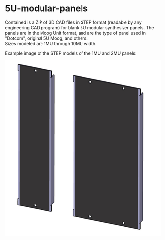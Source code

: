 # 5U-modular-panels

Contained is a ZIP of 3D CAD files in STEP format (readable by any engineering CAD program) for blank 5U modular synthesizer panels.
The panels are in the Moog Unit format, and are the type of panel used in "Dotcom", original 5U Moog, and others.  
Sizes modeled are 1MU through 10MU width.


Example image of the STEP models of the 1MU and 2MU panels:

![1Mu and 2MU](1mu2murender.jpg)
